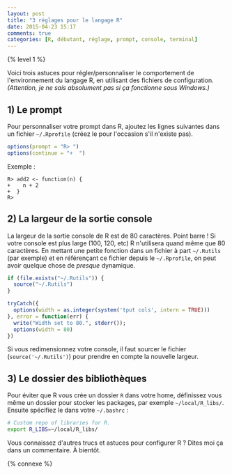 ```yaml
---
layout: post
title: "3 réglages pour le langage R"
date: 2015-04-23 15:17
comments: true
categories: [R, débutant, réglage, prompt, console, terminal]
---
```


{% level 1 %}

Voici trois astuces pour régler/personnaliser le comportement de
l'environnement du langage R, en utilisant des fichiers de configuration.
*(Attention, je ne sais absolument pas si ça fonctionne sous Windows.)*

## 1) Le prompt

Pour personnaliser votre prompt dans R, ajoutez les lignes suivantes dans un
fichier `~/.Rprofile` (créez le pour l'occasion s'il n'existe pas).

``` r ~/.Rprofile
options(prompt = "R> ")
options(continue = "+  ")
```

Exemple :

    R> add2 <- function(n) {
    +    n + 2
    +  }
    R> 

<!-- more -->

## 2) La largeur de la sortie console

La largeur de la sortie console de R est de 80 caractères. Point barre !
Si votre console est plus large (100, 120, etc) R n'utilisera quand même que
80 caractères. En mettant une petite fonction dans un fichier à part
`~/.Rutils` (par exemple) et en référençant ce fichier depuis le `~/.Rprofile`,
on peut avoir quelque chose de *presque* dynamique.

``` r ~/.Rprofile
if (file.exists("~/.Rutils")) {
  source("~/.Rutils")
}
```

``` r ~/.Rutils
tryCatch({
  options(width = as.integer(system('tput cols', intern = TRUE)))
}, error = function(err) {
  write("Width set to 80.", stderr());
  options(width = 80)
})
```

Si vous redimensionnez votre console, il faut sourcer le fichier
(`source('~/.Rutils')`) pour prendre en compte la nouvelle largeur.

## 3) Le dossier des bibliothèques

Pour éviter que R vous crée un dossier `R` dans votre home, définissez vous
même un dossier pour stocker les packages, par exemple `~/local/R_libs/`.
Ensuite spécifiez le dans votre `~/.bashrc`&nbsp;:

``` bash
# Custom repo of libraries for R.
export R_LIBS=~/local/R_libs/
```

Vous connaissez d'autres trucs et astuces pour configurer R ? Dites moi ça dans
un commentaire. À bientôt.

{% connexe %}
